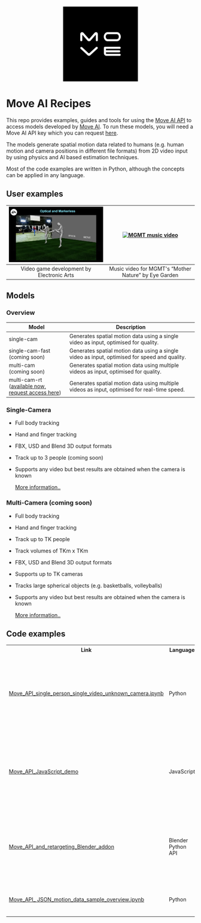 <p align="center">
  <a href="https://move.ai">
    <img src="images/logo.jpeg" width="200px" alt="Move AI logo" />
  </a>
</p>

# Move AI Recipes
This repo provides examples, guides and tools for using the [Move AI API](https://developers.move.ai/docs/welcome) to 
access models developed by [Move AI](https://move.ai). To run these models, you will need a Move AI API key which you 
can request [here](https://www.move.ai/api).

The models generate spatial motion data related to humans (e.g. human motion and camera positions in different file 
formats) from 2D video input by using physics and AI based estimation techniques.

Most of the code examples are written in Python, although the concepts can be applied in any language.

## User examples

| [<img src="images/ea.png" width="400px" alt="Move AI logo">](https://www.youtube.com/watch?v=z0aNKvZR8Tk&t=139s) | [<img src="images/mgmt.png" width="400px" alt="MGMT music video">](https://www.youtube.com/watch?v=sDzIO5ahGE8) |
|:--:|:--:|
| Video game development by Electronic Arts | Music video for MGMT's “Mother Nature” by Eye Garden |

## Models
### Overview
| Model                                                                                                                | Description                                                                                   |
|----------------------------------------------------------------------------------------------------------------------|-----------------------------------------------------------------------------------------------|
| single-cam                                                                                                           | Generates spatial motion data using a single video as input, optimised for quality.           |
| single-cam-fast <br/>(coming soon)                                                                                   | Generates spatial motion data using a single video as input, optimised for speed and quality. |
| multi-cam <br/>(coming soon)                                                                                         | Generates spatial motion data using multiple videos as input, optimised for quality.          |
| multi-cam-rt <br/>([available now, request access here](https://share-eu1.hsforms.com/1J1WzWmHUT_aXIlmv7-b3xwfk5ge)) | Generates spatial motion data using multiple videos as input, optimised for real-time speed.  |

### Single-Camera

* Full body tracking
* Hand and finger tracking
* FBX, USD and Blend 3D output formats
* Track up to 3 people (coming soon)
* Supports any video but best results are obtained when the camera is known

  [More information..](https://help.move.ai/en/collections/8029121-move-one)

### Multi-Camera (coming soon)

* Full body tracking
* Hand and finger tracking
* Track up to TK people
* Track volumes of TKm x TKm
* FBX, USD and Blend 3D output formats
* Supports up to TK cameras
* Tracks large spherical objects (e.g. basketballs, volleyballs)
* Supports any video but best results are obtained when the camera is known

  [More information..](https://help.move.ai/en/collections/8044422-move-multi-cam)

## Code examples

<table>
  <tr>
    <th>Link</th>
    <th>Language</th>
    <th>Description</th>
  </tr>
  <tr>
    <td><a href="examples/Move_API_single_person_single_video_unknown_camera.ipynb">Move_API_single_person_single_video_unknown_camera.ipynb</a></td>
    <td>Python</td>
    <td>Generate 3D animation data of a single person from a single video from an unknown camera</td>
  </tr>
  <tr>
    <td><a href="https://github.com/move-ai/Move_API_JavaScript_demo">Move_API_JavaScript_demo</a></td>
    <td>JavaScript</td>
    <td>Generate 3D animation data of a single person from a single video from an unknown camera</td>
  </tr>
  <tr>
    <td><a href="https://github.com/move-ai/Move_API_and_retargeting_Blender_addon">Move_API_and_retargeting_Blender_addon</a></td>
    <td>Blender Python API</td>
    <td>Move.ai API integrated into Blender via an add-on. Additional features: retargeting, scene import, rendering</td>
  </tr>
  <tr>
    <td><a href="examples/Move_API_ JSON_motion_data_sample_overview.ipynb">Move_API_ JSON_motion_data_sample_overview.ipynb</a></td>
    <td>Python</td>
    <td>Explore and analyse the .JSON motion data output</td>
  </tr>
</table>
